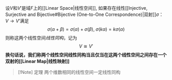 设$V$和$V'$是域$F$上的[[Linear Space|线性空间]], 如果存在线性[[Injective, Surjective and Bijective#Bijective (One-to-One Correspondence)|双射]]$\sigma ： V \to V'$满足
$$
\sigma(\alpha + \beta) = \sigma(\alpha) + \sigma(\beta), \; \sigma(k\alpha) = k \sigma(\alpha)
$$
则称这两个线性空间*线性同构*，记为
$$
V \cong V'
$$
**换句话说，我们称两个线性空间线性同构当且仅当在这两个线性空间之间存在一个双射的[[Linear Map|线性映射]]**

> [!Note] 定理
> 两个维数相同的线性空间一定线性同构




